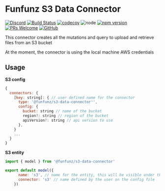 # Funfunz S3 Data Connector

[![Discord][discord-badge]][discord]
[![Build Status][actions-badge]][actions]
[![codecov][codecov-badge]][codecov]
![node][node]
[![npm version][npm-badge]][npm]
[![PRs Welcome][prs-badge]][prs]
[![GitHub][license-badge]][license]

This connector creates all the mutations and query to upload and retrieve files from an S3 bucket

At the moment, the connector is using the local machine AWS credentials

## Usage

**S3 config**

```js
{
  connectors: {
    [key: string]: { // user defined name for the connector
      type: '@funfunz/s3-data-connector'',
      config: {
        bucket: string // name of the bucket
        region?: string // region of the bucket
        apiVersion?: string // api version to use
      },
    }
    ...
  }
}
```

**S3 entity**

```js
import { model } from '@funfunz/s3-data-connector'

export default model({
      name: 's3', // name for the entity, this will be visible under the GraphQL docs
      connector: 's3' // name defined by the user on the config file
    })
```


[discord-badge]: https://img.shields.io/discord/774439225520554004?logo=discord
[discord]: https://discord.gg/HwZ7zMJKwg

[actions-badge]: https://github.com/funfunz/s3-data-connector/workflows/Node.js%20CI/badge.svg
[actions]: https://github.com/Funfunz/s3-data-connector/actions

[codecov-badge]: https://codecov.io/gh/Funfunz/s3-data-connector/branch/master/graph/badge.svg
[codecov]: https://codecov.io/gh/Funfunz/s3-data-connector

[node]: https://img.shields.io/node/v/funfunz.svg

[npm-badge]: https://badge.fury.io/js/funfunz.svg
[npm]: https://badge.fury.io/js/funfunz

[prs-badge]: https://img.shields.io/badge/PRs-welcome-brightgreen.svg
[prs]: http://makeapullrequest.com

[license-badge]: https://img.shields.io/github/license/JWebCoder/funfunz.svg
[license]: https://github.com/JWebCoder/funfunz/blob/master/LICENSE